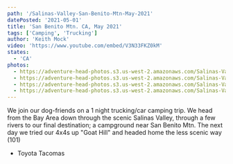 ```yaml
---
path: '/Salinas-Valley-San-Benito-Mtn-May-2021'
datePosted: '2021-05-01'
title: 'San Benito Mtn. CA, May 2021'
tags: ['Camping', 'Trucking']
author: 'Keith Mock'
video: 'https://www.youtube.com/embed/V3N33FKZ0kM'
states:
  - 'CA'
photos:
  - https://adventure-head-photos.s3.us-west-2.amazonaws.com/Salinas-Valley-San-Benito-Mtn-May-2021/IMG_1525.jpeg
  - https://adventure-head-photos.s3.us-west-2.amazonaws.com/Salinas-Valley-San-Benito-Mtn-May-2021/IMG_1529.jpeg
  - https://adventure-head-photos.s3.us-west-2.amazonaws.com/Salinas-Valley-San-Benito-Mtn-May-2021/IMG_1530.jpeg
  - https://adventure-head-photos.s3.us-west-2.amazonaws.com/Salinas-Valley-San-Benito-Mtn-May-2021/IMG_3150.jpg
---
```


We join our dog-friends on a 1 night trucking/car camping trip. We head from the Bay Area down through the scenic Salinas Valley, through a few rivers to our final destination; a campground near San Benito Mtn. The next day we tried our 4x4s up "Goat Hill" and headed home the less scenic way (101)

- Toyota Tacomas

